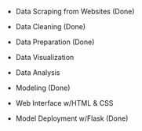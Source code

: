 * Data Scraping from Websites (Done)
* Data Cleaning (Done)
* Data Preparation (Done)
* Data Visualization
* Data Analysis


* Modeling (Done)
* Web Interface w/HTML & CSS
* Model Deployment w/Flask (Done)

